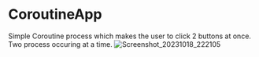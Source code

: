 # CoroutineApp
Simple Coroutine process which makes the user to click 2 buttons at once. Two process occuring at a time. 
![Screenshot_20231018_222105](https://github.com/kajendra10/CoroutineApp/assets/84381668/1f07280b-7c16-4e64-a5cd-ebc465752b2a)
